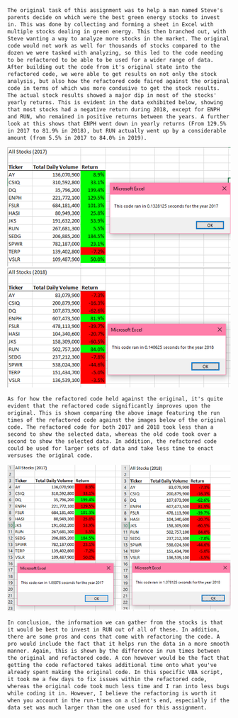     The original task of this assignment was to help a man named Steve's parents decide on which were the best green energy stocks to invest in. This was done by collecting and forming a sheet in Excel with multiple stocks dealing in green energy. This then branched out, with Steve wanting a way to analyze more stocks in the market. The original code would not work as well for thousands of stocks compared to the dozen we were tasked with analyzing, so this led to the code needing to be refactored to be able to be used for a wider range of data.
    After building out the code from it's original state into the refactored code, we were able to get results on not only the stock analysis, but also how the refactored code faired against the original code in terms of which was more condusive to get the stock results. The actual stock results showed a major dip in most of the stocks' yearly returns. This is evident in the data exhibited below, showing that most stocks had a negative return during 2018, except for ENPH and RUN, who remained in positive returns between the years. A further look at this shows that ENPH went down in yearly returns (From 129.5% in 2017 to 81.9% in 2018), but RUN actually went up by a considerable amount (from 5.5% in 2017 to 84.0% in 2019).

![2017 Refactored Code](https://github.com/BrieonaT/stock-analysis/blob/main/VBA_Challenge_2017.png.png)
![2018 Refactored Code](https://github.com/BrieonaT/stock-analysis/blob/main/VBA_Challenge_2018.png.png)

    As for how the refactored code held against the original, it's quite evident that the refactored code significantly improves upon the original. This is shown comparing the above image featuring the run times of the refactored code against the images below of the original code. The refactored code for both 2017 and 2018 took less than a second to show the selected data, whereas the old code took over a second to show the selected data. In addition, the refactored code could be used for larger sets of data and take less time to enact versuses the original code.

![2017 and 2018 Un-refactored code times](https://github.com/BrieonaT/stock-analysis/blob/main/VBA_Challenge_Original_Code_Times.png.png)

    In conclusion, the information we can gather from the stocks is that it would be best to invest in RUN out of all of these. In addition, there are some pros and cons that come with refactoring the code. A pro would include the fact that it helps run the data in a more smooth manner. Again, this is shown by the difference in run times between the original and refactored code. A con however would be the fact that getting the code refactored takes additional time onto what you've already spent making the original code. In this specific VBA script, it took me a few days to fix issues within the refactored code, whereas the original code took much less time and I ran into less bugs while coding it in. However, I believe the refactoring is worth it when you account in the run-times on a client's end, especially if the data set was much larger than the one used for this assignment.
